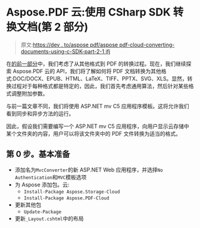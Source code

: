# Aspose.PDF 云:使用 CSharp SDK 转换文档(第 2 部分)

> 原文:[https://dev . to/aspose pdf/aspose pdf-cloud-converting-documents-using-c-SDK-part-2-1 ifj](https://dev.to/asposepdf/asposepdf-cloud-converting-documents-using-c-sdk-part-2-1ifj)

在[的前一部分](https://dev.to/andruhovski/asposepdf-for-cloud-converting-documents-using-c-sdk-4a9d)中，我们考虑了从其他格式到 PDF 的转换过程。现在，我们继续探索 Aspose.PDF 云的 API，我们将了解如何将 PDF 文档转换为其他格式:DOC/DOCX、EPUB、HTML、LaTeX、TIFF、PPTX、SVG、XLS。显然，转换过程对于每种格式都是特定的，因此，我们首先考虑通用算法，然后针对某些格式调整附加参数。

与前一篇文章不同，我们将使用 ASP.NET mv C5 应用程序模板。这将允许我们看到同步和异步方法的运行。

因此，假设我们需要编写一个 ASP.NET mv C5 应用程序，向用户显示云存储中某个文件夹的内容，用户可以将该文件夹中的 PDF 文件转换为适当的格式。

## 第 0 步。基本准备

*   添加名为`MvcConverter`的新 ASP.NET Web 应用程序，并选择`No Authentication`和`MVC`模板选项
*   为 Aspose 添加包。云:
    *   `Install-Package Aspose.Storage-Cloud`
    *   `Install-Package Aspose.PDF-Cloud`
*   更新其他包
    *   `Update-Package`
*   更新`_Layout.cshtml`中的布局